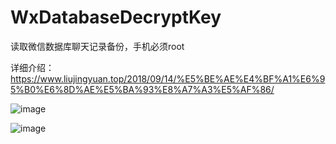 # WxDatabaseDecryptKey
读取微信数据库聊天记录备份，手机必须root

详细介绍：https://www.liujingyuan.top/2018/09/14/%E5%BE%AE%E4%BF%A1%E6%95%B0%E6%8D%AE%E5%BA%93%E8%A7%A3%E5%AF%86/



![image](https://github.com/l123456789jy/WxDatabaseDecryptKey/blob/a7cf4a7d80decee9435725e154e18c8f2cd48db2/app/img/TIM%E6%88%AA%E5%9B%BE20180914104214.png)


![image](https://github.com/l123456789jy/WxDatabaseDecryptKey/blob/a7cf4a7d80decee9435725e154e18c8f2cd48db2/app/img/TIM%E6%88%AA%E5%9B%BE20180914104238.png)